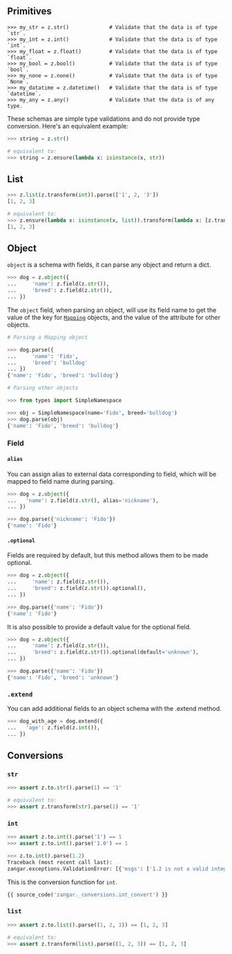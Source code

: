 <!--
```py
>>> import zangar as z

```
-->

## Primitives

```
>>> my_str = z.str()             # Validate that the data is of type `str`.
>>> my_int = z.int()             # Validate that the data is of type `int`.
>>> my_float = z.float()         # Validate that the data is of type `float`.
>>> my_bool = z.bool()           # Validate that the data is of type `bool`.
>>> my_none = z.none()           # Validate that the data is of type `None`.
>>> my_datatime = z.datetime()   # Validate that the data is of type `datetime`.
>>> my_any = z.any()             # Validate that the data is of any type.

```

These schemas are simple type validations and do not provide type conversion. Here's an equivalent example:

```py
>>> string = z.str()

# equivalent to:
>>> string = z.ensure(lambda x: isinstance(x, str))

```

## List

```py
>>> z.list(z.transform(int)).parse(['1', 2, '3'])
[1, 2, 3]

# equivalent to:
>>> z.ensure(lambda x: isinstance(x, list)).transform(lambda x: [z.transform(int).parse(i) for i in x]).parse(['1', 2, '3'])
[1, 2, 3]

```

## Object

`object` is a schema with fields, it can parse any object and return a dict.

```py
>>> dog = z.object({
...     'name': z.field(z.str()),
...     'breed': z.field(z.str()),
... })

```

The `object` field, when parsing an object, will use its field name to get the value of the key for [`Mapping`](https://docs.python.org/3/library/collections.abc.html#collections.abc.Mapping) objects, and the value of the attribute for other objects.

```py
# Parsing a Mapping object

>>> dog.parse({
...     'name': 'Fido',
...     'breed': 'bulldog'
... })
{'name': 'Fido', 'breed': 'bulldog'}

```

```py
# Parsing other objects

>>> from types import SimpleNamespace

>>> obj = SimpleNamespace(name='Fido', breed='bulldog')
>>> dog.parse(obj)
{'name': 'Fido', 'breed': 'bulldog'}

```

### Field

#### `alias`

You can assign alias to external data corresponding to field, which will be mapped to field name during parsing.

```py
>>> dog = z.object({
...   'name': z.field(z.str(), alias='nickname'),
... })

>>> dog.parse({'nickname': 'Fido'})
{'name': 'Fido'}

```

#### `.optional`

Fields are required by default, but this method allows them to be made optional.

```py
>>> dog = z.object({
...     'name': z.field(z.str()),
...     'breed': z.field(z.str()).optional(),
... })

>>> dog.parse({'name': 'Fido'})
{'name': 'Fido'}

```

It is also possible to provide a default value for the optional field.

```py
>>> dog = z.object({
...     'name': z.field(z.str()),
...     'breed': z.field(z.str()).optional(default='unknown'),
... })

>>> dog.parse({'name': 'Fido'})
{'name': 'Fido', 'breed': 'unknown'}

```

### `.extend`

You can add additional fields to an object schema with the .extend method.

```py
>>> dog_with_age = dog.extend({
...   'age': z.field(z.int()),
... })

```

## Conversions

### `str`

```py
>>> assert z.to.str().parse(1) == '1'

# equivalent to:
>>> assert z.transform(str).parse(1) == '1'

```

### `int`

```py
>>> assert z.to.int().parse('1') == 1
>>> assert z.to.int().parse('1.0') == 1

>>> z.to.int().parse(1.2)
Traceback (most recent call last):
zangar.exceptions.ValidationError: [{'msgs': ['1.2 is not a valid integer']}]

```

This is the conversion function for `int`.

```py
{{ source_code('zangar._conversions.int_convert') }}

```

### `list`

```py
>>> assert z.to.list().parse((1, 2, 3)) == [1, 2, 3]

# equivalent to:
>>> assert z.transform(list).parse((1, 2, 3)) == [1, 2, 3]

```
